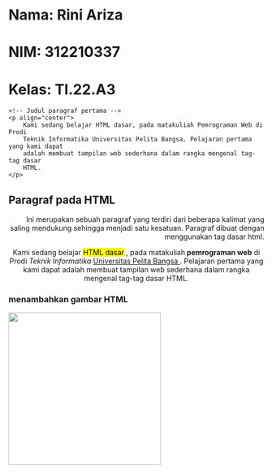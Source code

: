 # Nama: Rini Ariza
# NIM: 312210337
# Kelas: TI.22.A3


    <!-- Judul paragraf pertama -->
    <p align="center">
        Kami sedang belajar HTML dasar, pada matakuliah Pemrograman Web di Prodi
        Teknik Informatika Universitas Pelita Bangsa. Pelajaran pertama yang kami dapat
        adalah membuat tampilan web sederhana dalam rangka mengenal tag-tag dasar
        HTML.
    </p>

<!-- Judul paragraf kedua -->
<h2>Paragraf pada HTML</h2>
    <!-- Ini adalah paragraf kedua -->
<p align="right">Ini merupakan sebuah paragraf yang terdiri dari beberapa
    kalimat yang saling mendukung sehingga menjadi satu kesatuan. Paragraf dibuat
    dengan menggunakan tag dasar html.</p>

<p align="center">
    Kami sedang belajar <mark>HTML dasar</mark> , pada matakuliah<b> pemrograman web</b> di Prodi
    <i> Teknik Informatika </i> <u> Universitas Pelita Bangsa </u>. Pelajaran pertama yang kami dapat
    adalah membuat tampilan web sederhana dalam rangka mengenal tag-tag dasar
    HTML.
</p>

<!-- Judul paragraf kedua -->
<h3>menambahkan gambar HTML</h3>
<img src="http://www.pelitabangsa.ac.id/wp-content/uploads/2019/09/LOGO_UPB_NEW-1.png" width="300">




